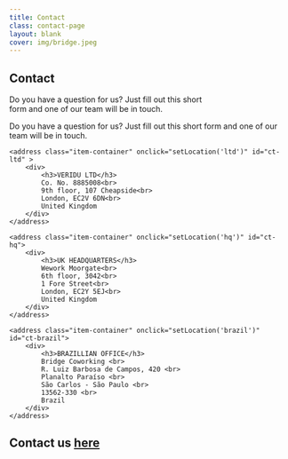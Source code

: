 ```yaml
---
title: Contact
class: contact-page
layout: blank
cover: img/bridge.jpeg
---
```


<section class="contact__landing">
	<div class="contact__body">
		<div class="contact__cover">
			<div class="contact__cover__overlay"></div>
				<div class="map" id="map"></div>
				<div class="contact__cover__contents">
					<div class="page-description">
						<h1>Contact</h1>
						<p>
							Do you have a question for us? Just fill out this short <br>
							form and one of our team will be in touch.
						</p>
					</div>
				</div>
			</div>
		</div>
	</div>
</section>

<section class="contact__welcome__mobile">
	<p>
		Do you have a question for us? Just fill out this short form and one of our team will be in touch.
	</p>
</section>

<section class="veridu-list md-cards">

	<address class="item-container" onclick="setLocation('ltd')" id="ct-ltd" >
		<div>
			<h3>VERIDU LTD</h3>
			Co. No. 8885008<br>
			9th floor, 107 Cheapside<br>
			London, EC2V 6DN<br>
			United Kingdom
		</div>
	</address>

	<address class="item-container" onclick="setLocation('hq')" id="ct-hq">
		<div>
			<h3>UK HEADQUARTERS</h3>
			Wework Moorgate<br>
			6th floor, 3042<br>
			1 Fore Street<br>
			London, EC2Y 5EJ<br>
			United Kingdom
		</div>
	</address>

	<address class="item-container" onclick="setLocation('brazil')" id="ct-brazil">
		<div>
			<h3>BRAZILLIAN OFFICE</h3>
			Bridge Coworking <br>
			R. Luiz Barbosa de Campos, 420 <br>
			Planalto Paraíso <br>
			São Carlos - São Paulo <br>
			13562-330 <br>
			Brazil
		</div>
	</address>
</section>

<section class="contact veridu-list">
    <div>
        <h2 class="font-light">Contact <span class="hidden-xs">us</span> <a class="elegant-link" href="https://podio.com/webforms/6314922/492384" target="_blank" >here</a></h2>
		<!--
        <p class="section__description visible-xs">
            Contact us to discuss your specific needs
        </p>

        <form  method="post" class="form-horizontal" role="form" ng-submit="ctrl.sendContact()">
            <div class="input-container name">
                <input ng-model="ctrl.contact.name" name="name" type="text" placeholder="Name">
            </div>

            <div class="input-container company">
                <input ng-model="ctrl.contact.company" name="company" type="text" placeholder="Company">
            </div>
            <div class="clearfix hidden-xs"></div>

            <div class="input-container email">
                <input ng-model="ctrl.contact.email"  name="email" type="email" placeholder="Email">
            </div>
            <div class="clearfix hidden-xs"></div>

            <div class="input-container message">
                <textarea rows="5" ng-model="ctrl.contact.message" name="message" type="text" placeholder="Message"></textarea>
            </div>

            <div class="input-container text-right submit">
                <button type="submit" class="btn btn-primary">Submit</button>
            </div>
        </form> -->
    </div>
</section>

<section class="support pure-container">

	<div>
		Need product support? <br>
		<a href="https://veridu.com/submit/" target="_blank">https://veridu.com/submit/</a>
	</div>

	<br>

	<address>
		Media enquiry? <br>
		Contact: <a href="mailto:marketing@veridu.com">marketing@veridu.com</a>
	</address>

	<address>
		Visiting Veridu HQ? <br>
		1 Fore Street <br>
		London, EC2Y 5EJ <br>
		Our nearest tube station is Moorgate. <br>

		<a href="https://www.google.com/maps?ll=51.52058,-0.099765&z=17&t=m&hl=en-US&gl=BR&mapclient=embed&q=1+Fore+St+London+EC2Y+5EJ+UK" target="_blank">Google map</a>
	</address>

	<div>
		For regular Veridu news sign up to our monthly newsletter
	</div>
	<br>
</section>

<script type="text/javascript">

	function load () {

		var $window = $(window);
		var $cover = $('.contact__cover');
		$cover.css('height', ($window.height() * 0.7));
		$window.resize(function() {
			$cover.css('height', ($window.height() * 0.7));
		});

	}

	document.addEventListener('DOMContentLoaded', load);

</script>


<script type="text/javascript" src="https://maps.googleapis.com/maps/api/js?sensor=false" ></script>
<script >


	var mapOptions  = {
		'hq' : {
			latLng: { lat: 51.5180027, lng: -0.090573 },
			options: {
				center: new google.maps.LatLng({ lat: 51.5180027, lng: -0.090573 }),
				zoom: 15,
				mapTypeId: google.maps.MapTypeId.ROADMAP,
				disableDefaultUI: true
			}
		},
		'ltd' : {
			latLng: { lat: 51.5142235, lng: -0.095689 },
			options : {
				center: new google.maps.LatLng({ lat: 51.5142235, lng: -0.095689 }),
				zoom: 15,
				mapTypeId: google.maps.MapTypeId.ROADMAP,
				disableDefaultUI: true
			}
		},
		'brazil' : {
			latLng: { lat: -22.0082951, lng: -47.9088077 },
			options: {
				center: new google.maps.LatLng({ lat: 22.0082951, lng: -47.9088077 }),
				zoom: 15,
				mapTypeId: google.maps.MapTypeId.ROADMAP,
				disableDefaultUI: true
			}
		}
	};
	function setLocation(office) {
		Map.setCenter(mapOptions[office].latLng);
		$('.item-container').removeClass('animated bounce');
		$('#ct-' + office).addClass('animated bounce');
	}


	var Map = new google.maps.Map(document.getElementById("map"), mapOptions['hq'].options);
	new google.maps.Marker({
		position: mapOptions['hq'].latLng,
		map: Map,
		title: 'Veridu HQ'
	});
	new google.maps.Marker({
		position: mapOptions['ltd'].latLng,
		map: Map,
		title: 'Veridu HQ'
	});
	new google.maps.Marker({
		position: mapOptions['brazil'].latLng,
		map: Map,
		title: 'Veridu HQ'
	});

</script>